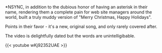 *NSYNC, in addition to the dubious honor of having an asterisk in their name, rendering them a complete pain for web site managers around the world, built a truly muddy version of "Merry Christmas, Happy Holidays".  

Points in their favor - it's a new, original song, and only rarely covered after. 

The video is delightfully dated but the words are unintelligibable.  

{{< youtube wKj92352UAE >}}